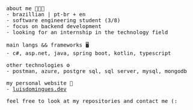 <div align="center">
  <p align="left">
    <samp>
      about me 👨🏻‍💻<br>
        - brazillian | pt-br + en<br>
        - software engineering student (3/8)<br>
        - focus on backend development<br>
        - looking for an internship in the technology field
      <br><br>
      main langs ​​&& frameworks 🖥<br>
        - c#, asp.net, java, spring boot, kotlin, typescript
      <br><br>
      other technologies ⚙<br>
        - postman, azure, postgre sql, sql server, mysql, mongodb
      <br><br>
      my personal website 🔎<br>
        - <a href="https://luis-domingues.github.io/luisdomingues.dev/">luisdomingues.dev</a>
      <br><br>
      feel free to look at my repositories and contact me (:
    </samp>
  </p>
</div>
